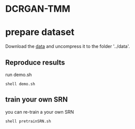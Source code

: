 # DCRGAN-TMM

# prepare dataset
Download the [data](https://www.mpi-inf.mpg.de/departments/computer-vision-and-multimodal-computing/research/zero-shot-learning/zero-shot-learning-the-good-the-bad-and-the-ugly/) and uncompress it to the folder '../data'.

## Reproduce results 
run demo.sh
```shell
shell demo.sh
```

## train your own SRN
you can re-train a your own SRN
```shell
shell pretrainSRN.sh
```
